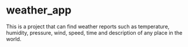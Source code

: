 # weather_app
This is a project that can find weather reports such as temperature, humidity, pressure, wind, speed, time and description of any place in the world. 
